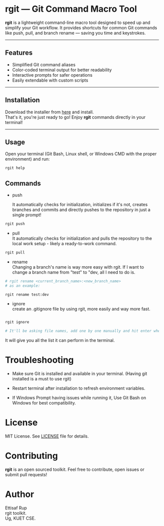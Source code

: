 # rgit — Git Command Macro Tool

**rgit** is a lightweight command-line macro tool designed to speed up and simplify your Git workflow. It provides shortcuts for common Git commands like push, pull, and branch rename — saving you time and keystrokes.

---

## Features

- Simplified Git command aliases
- Color-coded terminal output for better readability
- Interactive prompts for safer operations
- Easily extendable with custom scripts

---

## Installation

Download the installer from <a href="web.com" target="_blank">here</a> and install.
<br>
That's it, you're just ready to go! Enjoy <b>rgit</b> commands directly in your terminal!

---

## Usage

Open your terminal (Git Bash, Linux shell, or Windows CMD with the proper environment) and run:

```bash
rgit help
```

## Commands

- push <br>

  It automatically checks for initialization, initializes if it's not, creates branches and commits and directly pushes to the repository in just a single prompt!

```bash
rgit push
```

- pull <br>
  It automatically checks for initialization and pulls the repository to the local work setup - likely a ready-to-work command.

```bash
rgit pull
```

- rename <br>
  Changing a branch's name is way more easy with rgit. If I want to change a branch name from "test" to "dev, all I need to do is.

```bash
# rgit rename <current_branch_name>:<new_branch_name>
# as an example:

rgit rename test:dev
```

- ignore <br>
  create an .gitignore file by using rgit, more easily and way more fast.

```bash

rgit ignore

# It'll be asking file names, add one by one manually and hit enter when you're done.
```

It will give you all the list it can perform in the terminal.

# Troubleshooting

- Make sure Git is installed and available in your terminal. (Having git installed is a must to use rgit)

- Restart terminal after installation to refresh environment variables.

- If Windows Prompt having issues while running it, Use Git Bash on Windows for best compatibility.

# License

MIT License. See <a href="">LICENSE</a> file for details.

# Contributing

<b>rgit</b> is an open sourced toolkit. Feel free to contribute, open issues or submit pull requests!

# Author

Ettisaf Rup
<br>
rgit toolkit.
<br>
Ug, KUET CSE.
